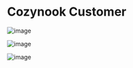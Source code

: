 # Cozynook Customer

![image](https://user-images.githubusercontent.com/106478060/177443069-81b8b78e-bd2e-4be6-9ffd-8e0533a61814.png)

![image](https://user-images.githubusercontent.com/106478060/177443295-93bd2858-9049-4135-aca7-dfa6d63dfe2d.png)

![image](https://user-images.githubusercontent.com/106478060/177443409-7fcdedc3-3c6e-4ab5-9676-0a375be9de6b.png)
